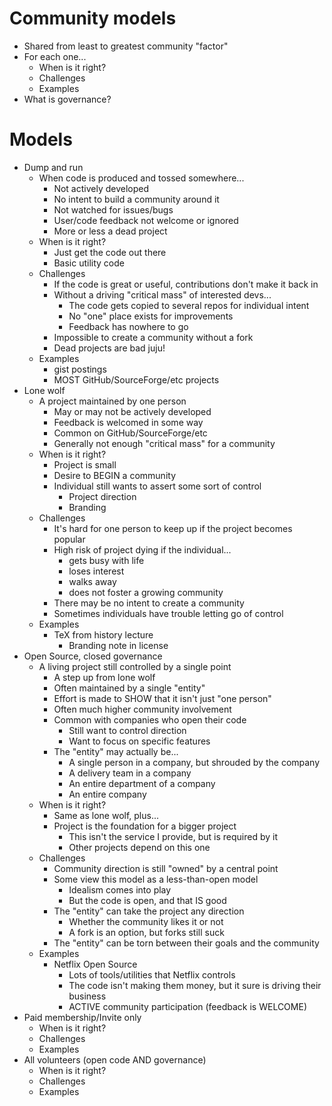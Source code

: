 # Community models

* Shared from least to greatest community "factor"
* For each one...
  * When is it right?
  * Challenges
  * Examples
* What is governance?

# Models
* Dump and run
  * When code is produced and tossed somewhere...
    * Not actively developed
    * No intent to build a community around it
    * Not watched for issues/bugs
    * User/code feedback not welcome or ignored
    * More or less a dead project
  * When is it right?
    * Just get the code out there
    * Basic utility code
  * Challenges
    * If the code is great or useful, contributions don't make it back in
    * Without a driving "critical mass" of interested devs...
      * The code gets copied to several repos for individual intent
      * No "one" place exists for improvements
      * Feedback has nowhere to go
    * Impossible to create a community without a fork
    * Dead projects are bad juju!
  * Examples
    * gist postings
    * MOST GitHub/SourceForge/etc projects
* Lone wolf
  * A project maintained by one person
    * May or may not be actively developed
    * Feedback is welcomed in some way
    * Common on GitHub/SourceForge/etc
    * Generally not enough "critical mass" for a community
  * When is it right?
    * Project is small
    * Desire to BEGIN a community
    * Individual still wants to assert some sort of control
      * Project direction
      * Branding
  * Challenges
    * It's hard for one person to keep up if the project becomes popular
    * High risk of project dying if the individual...
      * gets busy with life
      * loses interest
      * walks away
      * does not foster a growing community
    * There may be no intent to create a community
    * Sometimes individuals have trouble letting go of control
  * Examples
    * TeX from history lecture
      * Branding note in license
* Open Source, closed governance
  * A living project still controlled by a single point
    * A step up from lone wolf
    * Often maintained by a single "entity"
    * Effort is made to SHOW that it isn't just "one person"
    * Often much higher community involvement
    * Common with companies who open their code
      * Still want to control direction
      * Want to focus on specific features
    * The "entity" may actually be...
      * A single person in a company, but shrouded by the company
      * A delivery team in a company
      * An entire department of a company
      * An entire company
  * When is it right?
    * Same as lone wolf, plus...
    * Project is the foundation for a bigger project
      * This isn't the service I provide, but is required by it
      * Other projects depend on this one
  * Challenges
    * Community direction is still "owned" by a central point
    * Some view this model as a less-than-open model
      * Idealism comes into play
      * But the code is open, and that IS good
    * The "entity" can take the project any direction
      * Whether the community likes it or not
      * A fork is an option, but forks still suck
    * The "entity" can be torn between their goals and the community
  * Examples
    * Netflix Open Source
      * Lots of tools/utilities that Netflix controls
      * The code isn't making them money, but it sure is driving their business
      * ACTIVE community participation (feedback is WELCOME)
* Paid membership/Invite only
  * When is it right?
  * Challenges
  * Examples
* All volunteers (open code AND governance)
  * When is it right?
  * Challenges
  * Examples
